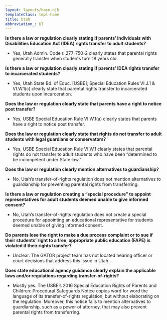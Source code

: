 ```yaml
---
layout: layouts/base.njk
templateClass: tmpl-home
title: Utah
abbreviation_: UT
---
```


**Is there a law or regulation clearly stating if parents’ Individuals with Disabilities Education Act (IDEA) rights transfer to adult students?**

- Yes, Utah Admin. Code r. 277-750-2 clearly states that parental rights generally transfer when students turn 18 years old.

**Is there a law or regulation clearly stating if parents’ IDEA rights transfer to incarcerated students?**

- Yes, Utah State Bd. of Educ. \[USBE\], Special Education Rules VI.J.1 & VI.W.1(c) clearly state that parental rights transfer to incarcerated students upon incarceration.

**Does the law or regulation clearly state that parents have a right to notice post transfer?**

- Yes, USBE Special Education Rule VI.W.1(a) clearly states that parents have a right to notice post transfer.

**Does the law or regulation clearly state that rights do not transfer to adult students with legal guardians or conservators?**

- Yes, USBE Special Education Rule VI.W.1 clearly states that parental rights do not transfer to adult students who have been “determined to be incompetent under State law.”

**Does the law or regulation clearly mention alternatives to guardianship?**

- No, Utah’s transfer-of-rights regulation does not mention alternatives to guardianship for preventing parental rights from transferring.

**Is there a law or regulation creating a “special procedure” to appoint representatives for adult students deemed unable to give informed consent?**

- No, Utah’s transfer-of-rights regulation does not create a special procedure for appointing an educational representative for students deemed unable of giving informed consent.

**Do parents lose the right to make a due process complaint or to sue if their students’ right to a free, appropriate public education (FAPE) is violated if their rights transfer?**

- Unclear. The GATOR project team has not located hearing officer or court decisions that address this issue in Utah.

**Does state educational agency guidance clearly explain the applicable laws and/or regulations regarding transfer-of-rights?**

- Mostly yes. The USBE’s 2016 Special Education Rights of Parents and Children: Procedural Safeguards Notice copies word for word the language of its transfer-of-rights regulation, but without elaborating on the regulation. Moreover, this notice fails to mention alternatives to guardianship, such as a power of attorney, that may also prevent parental rights from transferring.
